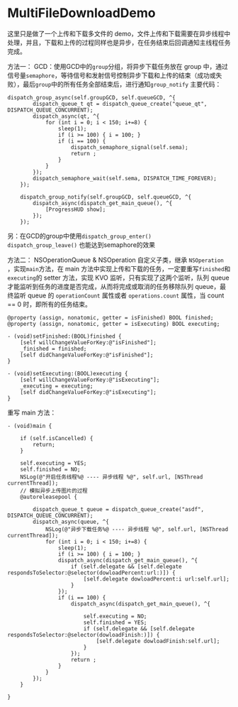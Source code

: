 # MultiFileDownloadDemo

这里只是做了一个上传和下载多文件的 demo，文件上传和下载需要在异步线程中处理，并且，下载和上传的过程同样也是异步，在任务结束后回调通知主线程任务完成。

方法一：
GCD：使用GCD中的`group`分组，将异步下载任务放在 group 中，通过信号量`semaphore`，等待信号和发射信号控制异步下载和上传的结束（成功或失败），最后`group`中的所有任务全部结束后，进行通知`group_notify`
主要代码：
```
dispatch_group_async(self.groupGCD, self.queueGCD, ^{
        dispatch_queue_t qt = dispatch_queue_create("queue_qt", DISPATCH_QUEUE_CONCURRENT);
        dispatch_async(qt, ^{
            for (int i = 0; i < 150; i+=8) {
                sleep(1);
                if (i >= 100) { i = 100; }
                if (i == 100) {
                    dispatch_semaphore_signal(self.sema);
                    return ;
                }
            }
        });
        dispatch_semaphore_wait(self.sema, DISPATCH_TIME_FOREVER);
    });
    
    dispatch_group_notify(self.groupGCD, self.queueGCD, ^{
        dispatch_async(dispatch_get_main_queue(), ^{
            [ProgressHUD show];
        });
    });
```

另：在GCD的group中使用`dispatch_group_enter()    dispatch_group_leave()` 也能达到semaphore的效果

方法二：
NSOperationQueue & NSOperation
自定义子类，继承 `NSOperation` ，实现`main`方法，在 main 方法中实现上传和下载的任务，一定要重写`finished`和`executing`的 setter 方法，实现 KVO 监听，只有实现了这两个监听，队列 queue 才能监听到任务的进度是否完成，从而将完成或取消的任务移除队列 queue，最终监听 queue 的 `operationCount` 属性或者 `operations.count` 属性，当 count == 0 时，即所有的任务结束。

```
@property (assign, nonatomic, getter = isFinished) BOOL finished;
@property (assign, nonatomic, getter = isExecuting) BOOL executing;

- (void)setFinished:(BOOL)finished {
    [self willChangeValueForKey:@"isFinished"];
    _finished = finished;
    [self didChangeValueForKey:@"isFinished"];
}

- (void)setExecuting:(BOOL)executing {
    [self willChangeValueForKey:@"isExecuting"];
    _executing = executing;
    [self didChangeValueForKey:@"isExecuting"];
}
```

重写 main 方法：
```
- (void)main {
    
    if (self.isCancelled) {
        return;
    }
    
    self.executing = YES;
    self.finished = NO;
    NSLog(@"开启任务线程%@ ---- 异步线程 %@", self.url, [NSThread currentThread]);
    // 模拟异步上传图片的过程
    @autoreleasepool {
        
        dispatch_queue_t queue = dispatch_queue_create("asdf", DISPATCH_QUEUE_CONCURRENT);
        dispatch_async(queue, ^{
            NSLog(@"异步下载任务%@ ---- 异步线程 %@", self.url, [NSThread currentThread]);
            for (int i = 0; i < 150; i+=8) {
                sleep(1);
                if (i >= 100) { i = 100; }
                dispatch_async(dispatch_get_main_queue(), ^{
                    if (self.delegate && [self.delegate respondsToSelector:@selector(dowloadPercent:url:)]) {
                        [self.delegate dowloadPercent:i url:self.url];
                    }
                });
                if (i == 100) {
                    dispatch_async(dispatch_get_main_queue(), ^{
                        
                        self.executing = NO;
                        self.finished = YES;
                        if (self.delegate && [self.delegate respondsToSelector:@selector(dowloadFinish:)]) {
                            [self.delegate dowloadFinish:self.url];
                        }
                    });
                    return ;
                }
            }
        });
    }

}
```
